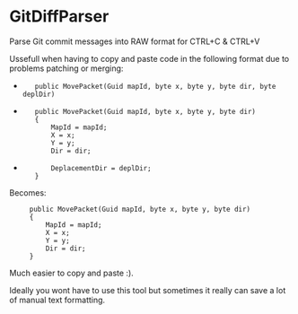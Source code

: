 # GitDiffParser
Parse Git commit messages into RAW format for CTRL+C &amp; CTRL+V

Ussefull when having to copy and paste code in the following format due to problems patching or merging:

-        public MovePacket(Guid mapId, byte x, byte y, byte dir, byte deplDir)
+        public MovePacket(Guid mapId, byte x, byte y, byte dir)
         {
             MapId = mapId;
             X = x;
             Y = y;
             Dir = dir;
-            DeplacementDir = deplDir;
         }
        
Becomes:

         public MovePacket(Guid mapId, byte x, byte y, byte dir)
         {
             MapId = mapId;
             X = x;
             Y = y;
             Dir = dir;
         }

Much easier to copy and paste :).

Ideally you wont have to use this tool but sometimes it really can save a lot of manual text formatting.
